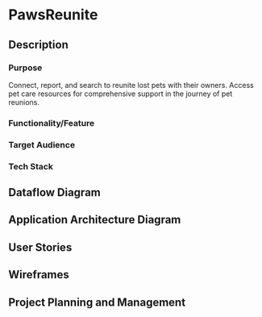 # PawsReunite

## Description

### Purpose

Connect, report, and search to reunite lost pets with their owners. Access pet care resources for comprehensive support in the journey of pet reunions.

### Functionality/Feature



### Target Audience



### Tech Stack



## Dataflow Diagram



## Application Architecture Diagram



## User Stories



## Wireframes



## Project Planning and Management


